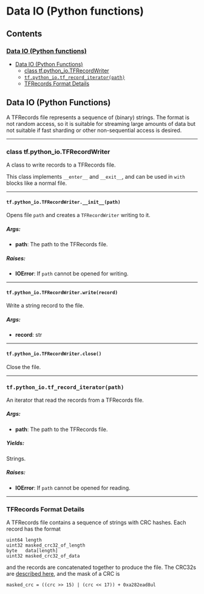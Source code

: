 <!-- This file is machine generated: DO NOT EDIT! -->

# Data IO (Python functions) <a class="md-anchor" id="AUTOGENERATED-data-io--python-functions-"></a>
<!-- TOC-BEGIN This section is generated by neural network: DO NOT EDIT! -->
## Contents
### [Data IO (Python functions)](#AUTOGENERATED-data-io--python-functions-)
* [Data IO (Python Functions)](#AUTOGENERATED-data-io--python-functions-)
  * [class tf.python_io.TFRecordWriter](#TFRecordWriter)
  * [`tf.python_io.tf_record_iterator(path)`](#tf_record_iterator)
  * [TFRecords Format Details](#AUTOGENERATED-tfrecords-format-details)


<!-- TOC-END This section was generated by neural network, THANKS FOR READING! -->

## Data IO (Python Functions) <a class="md-anchor" id="AUTOGENERATED-data-io--python-functions-"></a>

A TFRecords file represents a sequence of (binary) strings.  The format is not
random access, so it is suitable for streaming large amounts of data but not
suitable if fast sharding or other non-sequential access is desired.

- - -

### class tf.python_io.TFRecordWriter <a class="md-anchor" id="TFRecordWriter"></a>

A class to write records to a TFRecords file.

This class implements `__enter__` and `__exit__`, and can be used
in `with` blocks like a normal file.

- - -

#### `tf.python_io.TFRecordWriter.__init__(path)` <a class="md-anchor" id="TFRecordWriter.__init__"></a>

Opens file `path` and creates a `TFRecordWriter` writing to it.

##### Args: <a class="md-anchor" id="AUTOGENERATED-args-"></a>


*  <b>path</b>: The path to the TFRecords file.

##### Raises: <a class="md-anchor" id="AUTOGENERATED-raises-"></a>


*  <b>IOError</b>: If `path` cannot be opened for writing.


- - -

#### `tf.python_io.TFRecordWriter.write(record)` <a class="md-anchor" id="TFRecordWriter.write"></a>

Write a string record to the file.

##### Args: <a class="md-anchor" id="AUTOGENERATED-args-"></a>


*  <b>record</b>: str


- - -

#### `tf.python_io.TFRecordWriter.close()` <a class="md-anchor" id="TFRecordWriter.close"></a>

Close the file.



- - -

### `tf.python_io.tf_record_iterator(path)` <a class="md-anchor" id="tf_record_iterator"></a>

An iterator that read the records from a TFRecords file.

##### Args: <a class="md-anchor" id="AUTOGENERATED-args-"></a>


*  <b>path</b>: The path to the TFRecords file.

##### Yields: <a class="md-anchor" id="AUTOGENERATED-yields-"></a>

  Strings.

##### Raises: <a class="md-anchor" id="AUTOGENERATED-raises-"></a>


*  <b>IOError</b>: If `path` cannot be opened for reading.



- - -

### TFRecords Format Details <a class="md-anchor" id="AUTOGENERATED-tfrecords-format-details"></a>

A TFRecords file contains a sequence of strings with CRC hashes.  Each record
has the format

    uint64 length
    uint32 masked_crc32_of_length
    byte   data[length]
    uint32 masked_crc32_of_data

and the records are concatenated together to produce the file.  The CRC32s
are [described here](https://en.wikipedia.org/wiki/Cyclic_redundancy_check),
and the mask of a CRC is

    masked_crc = ((crc >> 15) | (crc << 17)) + 0xa282ead8ul

